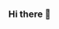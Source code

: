 ### Hi there 👋

<!--
**ripon2488/ripon2488** is a ✨ _special_ ✨ repository because its `README.md` (this file) appears on your GitHub profile.

Here are some ideas to get you started:

- 🔭 I’m currently working on Database Administration, ML and DL.
- 🌱 I’m currently learning Data Analyics, Machine Learning ,Deep Learning and Data Science.
- 👯 I’m looking to collaborate on Data Engineering and AI.
- 🤔 I’m looking for help with Data Science and AI.
- 💬 Ask me about Data Analysis, Engineering and ML.
- 📫 How to reach me: <link href="https://www.linkedin.com/in/ripon2488/ " rel="stylesheet"> ripon2488 </link>
- 😄 Pronouns: Ripon (রিপন)
- ⚡ Fun fact: 
-->
